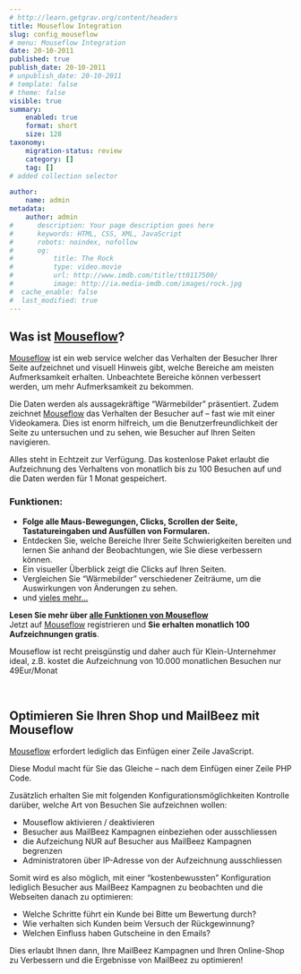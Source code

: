 ```yaml
---
# http://learn.getgrav.org/content/headers
title: Mouseflow Integration
slug: config_mouseflow
# menu: Mouseflow Integration
date: 20-10-2011
published: true
publish_date: 20-10-2011
# unpublish_date: 20-10-2011
# template: false
# theme: false
visible: true
summary:
    enabled: true
    format: short
    size: 128
taxonomy:
    migration-status: review
    category: []
    tag: []
# added collection selector

author:
    name: admin
metadata:
    author: admin
#      description: Your page description goes here
#      keywords: HTML, CSS, XML, JavaScript
#      robots: noindex, nofollow
#      og:
#          title: The Rock
#          type: video.movie
#          url: http://www.imdb.com/title/tt0117500/
#          image: http://ia.media-imdb.com/images/rock.jpg
#  cache_enable: false
#  last_modified: true
---
```


## Was ist [Mouseflow](http://localhost/wordpress_mailbeez_EOL/wp-content/plugins/adrotate/adrotate-out.php?track=OSwwLDAsaHR0cDovL3d3dy5zaGFyZWFzYWxlLmNvbS9yLmNmbT9iPTIyOTA5NiZhbXA7dT00NTAwNjEmYW1wO209MjcxODImYW1wO3VybGxpbms9JmFtcDthZmZ0cmFjaz0)?

[Mouseflow](http://localhost/wordpress_mailbeez_EOL/wp-content/plugins/adrotate/adrotate-out.php?track=OSwwLDAsaHR0cDovL3d3dy5zaGFyZWFzYWxlLmNvbS9yLmNmbT9iPTIyOTA5NiZhbXA7dT00NTAwNjEmYW1wO209MjcxODImYW1wO3VybGxpbms9JmFtcDthZmZ0cmFjaz0) ist ein web service welcher das Verhalten der Besucher Ihrer Seite aufzeichnet und visuell Hinweis gibt, welche Bereiche am meisten Aufmerksamkeit erhalten. Unbeachtete Bereiche können verbessert werden, um mehr Aufmerksamkeit zu bekommen.

Die Daten werden als aussagekräftige “Wärmebilder” präsentiert. Zudem zeichnet [Mouseflow](http://localhost/wordpress_mailbeez_EOL/wp-content/plugins/adrotate/adrotate-out.php?track=OSwwLDAsaHR0cDovL3d3dy5zaGFyZWFzYWxlLmNvbS9yLmNmbT9iPTIyOTA5NiZhbXA7dT00NTAwNjEmYW1wO209MjcxODImYW1wO3VybGxpbms9JmFtcDthZmZ0cmFjaz0) das Verhalten der Besucher auf – fast wie mit einer Videokamera. Dies ist enorm hilfreich, um die Benutzerfreundlichkeit der Seite zu untersuchen und zu sehen, wie Besucher auf Ihren Seiten navigieren.

Alles steht in Echtzeit zur Verfügung. Das kostenlose Paket erlaubt die Aufzeichnung des Verhaltens von monatlich bis zu 100 Besuchen auf und die Daten werden für 1 Monat gespeichert.

### Funktionen:

- **Folge alle Maus-Bewegungen, Clicks, Scrollen der Seite, Tastatureingaben und Ausfüllen von Formularen.**
- Entdecken Sie, welche Bereiche Ihrer Seite Schwierigkeiten bereiten und lernen Sie anhand der Beobachtungen, wie Sie diese verbessern können.
- Ein visueller Überblick zeigt die Clicks auf Ihren Seiten.
- Vergleichen Sie “Wärmebilder” verschiedener Zeiträume, um die Auswirkungen von Änderungen zu sehen.
- und [vieles mehr…](http://localhost/wordpress_mailbeez_EOL/wp-content/plugins/adrotate/adrotate-out.php?track=MTAsMCwwLGh0dHA6Ly93d3cuc2hhcmVhc2FsZS5jb20vci5jZm0/dT00NTAwNjEmYW1wO2I9MjI5MDk2JmFtcDttPTI3MTgyJmFtcDthZmZ0cmFjaz0mYW1wO3VybGxpbms9bW91c2VmbG93JTJFY29tJTJGZmVhdHVyZXM)

**Lesen Sie mehr über [alle Funktionen von Mouseflow](http://localhost/wordpress_mailbeez_EOL/wp-content/plugins/adrotate/adrotate-out.php?track=MTAsMCwwLGh0dHA6Ly93d3cuc2hhcmVhc2FsZS5jb20vci5jZm0/dT00NTAwNjEmYW1wO2I9MjI5MDk2JmFtcDttPTI3MTgyJmFtcDthZmZ0cmFjaz0mYW1wO3VybGxpbms9bW91c2VmbG93JTJFY29tJTJGZmVhdHVyZXM)**  
 Jetzt auf [Mouseflow](http://localhost/wordpress_mailbeez_EOL/wp-content/plugins/adrotate/adrotate-out.php?track=OSwwLDAsaHR0cDovL3d3dy5zaGFyZWFzYWxlLmNvbS9yLmNmbT9iPTIyOTA5NiZhbXA7dT00NTAwNjEmYW1wO209MjcxODImYW1wO3VybGxpbms9JmFtcDthZmZ0cmFjaz0) registrieren und **Sie erhalten monatlich 100 Aufzeichnungen gratis**.

Mouseflow ist recht preisgünstig und daher auch für Klein-Unternehmer ideal, z.B. kostet die Aufzeichnung von 10.000 monatlichen Besuchen nur 49Eur/Monat

 

## Optimieren Sie Ihren Shop und MailBeez mit Mouseflow

[Mouseflow](http://localhost/wordpress_mailbeez_EOL/wp-content/plugins/adrotate/adrotate-out.php?track=OSwwLDAsaHR0cDovL3d3dy5zaGFyZWFzYWxlLmNvbS9yLmNmbT9iPTIyOTA5NiZhbXA7dT00NTAwNjEmYW1wO209MjcxODImYW1wO3VybGxpbms9JmFtcDthZmZ0cmFjaz0) erfordert lediglich das Einfügen einer Zeile JavaScript.

Diese Modul macht für Sie das Gleiche – nach dem Einfügen einer Zeile PHP Code.

Zusätzlich erhalten Sie mit folgenden Konfigurationsmöglichkeiten Kontrolle darüber, welche Art von Besuchen Sie aufzeichnen wollen:

- Mouseflow aktivieren / deaktivieren
- Besucher aus MailBeez Kampagnen einbeziehen oder ausschliessen
- die Aufzeichung NUR auf Besucher aus MailBeez Kampagnen begrenzen
- Administratoren über IP-Adresse von der Aufzeichnung ausschliessen

Somit wird es also möglich, mit einer “kostenbewussten” Konfiguration lediglich Besucher aus MailBeez Kampagnen zu beobachten und die Webseiten danach zu optimieren:

- Welche Schritte führt ein Kunde bei Bitte um Bewertung durch?
- Wie verhalten sich Kunden beim Versuch der Rückgewinnung?
- Welchen Einfluss haben Gutscheine in den Emails?

Dies erlaubt Ihnen dann, Ihre MailBeez Kampagnen und Ihren Online-Shop zu Verbessern und die Ergebnisse von MailBeez zu optimieren!
